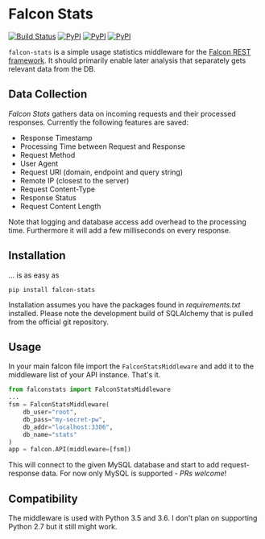 # Falcon Stats
[![Build Status](https://travis-ci.org/dmuhs/falcon-stats.svg?branch=master)](https://travis-ci.org/dmuhs/falcon-stats)
[![PyPI](https://img.shields.io/pypi/status/falcon-stats.svg)](https://pypi.python.org/pypi/falcon-stats)
[![PyPI](https://img.shields.io/pypi/v/falcon-stats.svg)](https://pypi.python.org/pypi/falcon-stats)
[![PyPI](https://img.shields.io/pypi/format/falcon-stats.svg)](https://pypi.python.org/pypi/falcon-stats)


`falcon-stats` is a simple usage statistics middleware for the [Falcon REST framework](https://falconframework.org/). It should primarily enable later analysis that separately gets relevant data from the DB.

## Data Collection
*Falcon Stats* gathers data on incoming requests and their processed responses. Currently the following features are saved:

- Response Timestamp
- Processing Time between Request and Response
- Request Method
- User Agent
- Request URI (domain, endpoint and query string)
- Remote IP (closest to the server)
- Request Content-Type
- Response Status
- Request Content Length

Note that logging and database access add overhead to the processing time. Furthermore it will add a few milliseconds on every response.

## Installation
... is as easy as

```
pip install falcon-stats
```

Installation assumes you have the packages found in *requirements.txt* installed. Please note the development build of SQLAlchemy that is pulled from the official git repository.

## Usage
In your main falcon file import the `FalconStatsMiddleware` and add it to the middleware list of your API instance. That's it.

```python
from falconstats import FalconStatsMiddleware
...
fsm = FalconStatsMiddleware(
	db_user="root",
	db_pass="my-secret-pw",
	db_addr="localhost:3306",
	db_name="stats"
)
app = falcon.API(middleware=[fsm])
```

This will connect to the given MySQL database and start to add request-response data. For now only MySQL is supported - *PRs welcome*!

## Compatibility
The middleware is used with Python 3.5 and 3.6. I don't plan on supporting Python 2.7 but it still might work.
